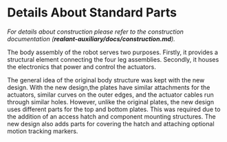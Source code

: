 # Details About Standard Parts

*For details about construction please refer to the construction documentation (**realant-auxiliary/docs/construction.md**).*

The body assembly of the robot serves two purposes. Firstly, it provides a structural element connecting the four leg assemblies. Secondly, it houses the electronics that power and control the actuators.

The general idea of the original body structure was kept with the new design. With the new design,the plates have similar attachments for the actuators, similar curves on the outer edges, and the actuator cables run through similar holes. However, unlike the original plates, the new design uses different parts for the top and bottom plates. This was required due to the addition of an access hatch and component mounting structures. The new design also adds parts for covering the hatch and attaching optional motion tracking markers.